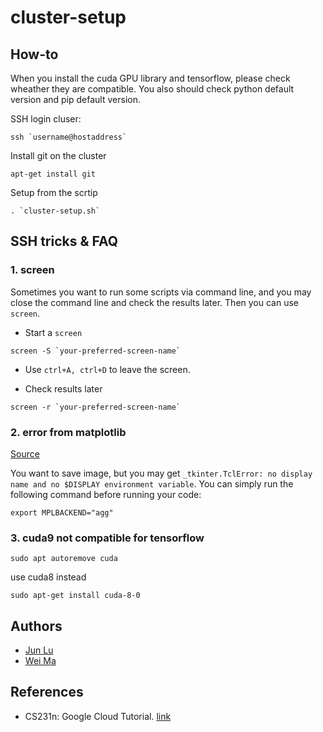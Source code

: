 # cluster-setup

## How-to

When you install the cuda GPU library and tensorflow, please check wheather they are compatible. 
You also should check python default version and pip default version. 

SSH login cluser: 

```
ssh `username@hostaddress`
```

Install git on the cluster

```
apt-get install git
```


Setup from the scrtip

```
. `cluster-setup.sh`
```

## SSH tricks & FAQ

### 1. screen

Sometimes you want to run some scripts via command line, and you may close the command line and check the results later. Then you can use `screen`. 

- Start a `screen`
```
screen -S `your-preferred-screen-name`
```

- Use `ctrl+A, ctrl+D` to leave the screen.

- Check results later
```
screen -r `your-preferred-screen-name`
```

### 2. error from matplotlib

[Source](https://raspberrypi.stackexchange.com/questions/38294/error-when-attempting-to-create-python-gui-using-tkinter-no-display-name-and-n)

You want to save image, but you may get `_tkinter.TclError: no display name and no $DISPLAY environment variable`. You can simply run the following command before running your code:

```
export MPLBACKEND="agg"
```

### 3. cuda9 not compatible for tensorflow

```
sudo apt autoremove cuda
```

use cuda8 instead

```
sudo apt-get install cuda-8-0
```

## Authors

- [Jun Lu](https://github.com/junlulocky)
- [Wei Ma](https://github.com/Marvinmw)

## References
- CS231n: Google Cloud Tutorial. [link](http://cs231n.github.io/gce-tutorial/)




